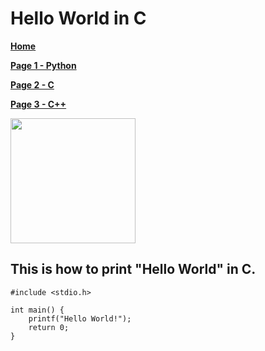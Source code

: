 # Hello World in C

**[Home][H]**

**[Page 1 - Python][Python Page Link]** 

**[Page 2 - C][C Page Link]**

**[Page 3 - C++][CPP Page Link]**

<img src="https://cdn.iconscout.com/icon/free/png-512/c-programming-569564.png" width="200">

## This is how to print "Hello World" in C.
```
#include <stdio.h>

int main() {
    printf("Hello World!");
    return 0;
}
```

[H]: https://github.com/yukun2h4ng/MD-Challenge
[Python Page Link]: https://github.com/yukun2h4ng/MD-Challenge/blob/main/Python.md
[C Page Link]: https://github.com/yukun2h4ng/MD-Challenge/blob/main/C.md
[CPP Page Link]: https://github.com/yukun2h4ng/MD-Challenge/blob/main/CPP.md
